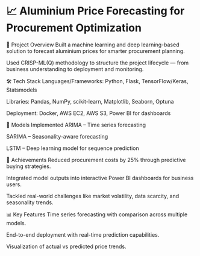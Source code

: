 # 📈 Aluminium Price Forecasting for Procurement Optimization
🚀 Project Overview
Built a machine learning and deep learning-based solution to forecast aluminium prices for smarter procurement planning.

Used CRISP-ML(Q) methodology to structure the project lifecycle — from business understanding to deployment and monitoring.

🛠️ Tech Stack
Languages/Frameworks: Python, Flask, TensorFlow/Keras, Statsmodels

Libraries: Pandas, NumPy, scikit-learn, Matplotlib, Seaborn, Optuna

Deployment: Docker, AWS EC2, AWS S3, Power BI for dashboards

🧠 Models Implemented
ARIMA – Time series forecasting

SARIMA – Seasonality-aware forecasting

LSTM – Deep learning model for sequence prediction

🎯 Achievements
Reduced procurement costs by 25% through predictive buying strategies.

Integrated model outputs into interactive Power BI dashboards for business users.

Tackled real-world challenges like market volatility, data scarcity, and seasonality trends.

📊 Key Features
Time series forecasting with comparison across multiple models.

End-to-end deployment with real-time prediction capabilities.

Visualization of actual vs predicted price trends.
